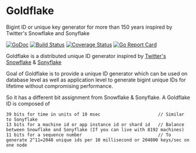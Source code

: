 # Goldflake
Bigint ID or unique key generator for more than 150 years inspired by Twitter's Snowflake and Sonyflake


[![GoDoc](https://godoc.org/github.com/AmreeshTyagi/goldflake?status.svg)](http://godoc.org/github.com/AmreeshTyagi/goldflake)
[![Build Status](https://travis-ci.org/AmreeshTyagi/goldflake.svg?branch=master)](https://travis-ci.org/AmreeshTyagi/goldflake)
[![Coverage Status](https://coveralls.io/repos/AmreeshTyagi/goldflake/badge.svg?branch=master&service=github)](https://coveralls.io/github/AmreeshTyagi/goldflake?branch=master)
[![Go Report Card](https://goreportcard.com/badge/github.com/AmreeshTyagi/goldflake)](https://goreportcard.com/report/github.com/AmreeshTyagi/goldflake)

Goldflake is a distributed unique ID generator inspired by [Twitter's Snowflake](https://blog.twitter.com/2010/announcing-snowflake) & [Sonyflake](https://github.com/sony/sonyflake)

Goal of Goldflake is to provide a unique ID generator which can be used on database level as well as application level to generate bigint unique IDs for lifetime without compromising performance.

So it has a different bit assignment from Snowflake & Sonyflake.
A Goldflake ID is composed of

    39 bits for time in units of 10 msec                      // Similar to Sonyflake
    13 bits for a machine id or app instance id or shard id   // Balance between Snowflake and Sonyflake (If you can live with 8192 machines)
    11 bits for a sequence number                             // To generate 2^11=2048 unique ids per 10 millisecond or 204800 keys/sec on one node
    
